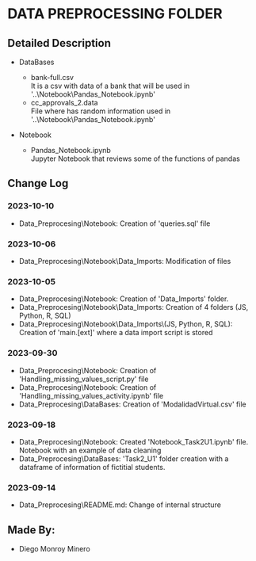 # DATA PREPROCESSING FOLDER

## Detailed Description
* DataBases
   * bank-full.csv <br> It is a csv with data of a bank that will be used in '..\Notebook\Pandas_Notebook.ipynb'
   * cc_approvals_2.data <br> File where has random information used in '..\Notebook\Pandas_Notebook.ipynb'

* Notebook
   * Pandas_Notebook.ipynb <br> Jupyter Notebook that reviews some of the functions of pandas

## Change Log
### 2023-10-10
- Data_Preprocesing\Notebook: Creation of 'queries.sql' file

### 2023-10-06
- Data_Preprocesing\Notebook\Data_Imports: Modification of files

### 2023-10-05
- Data_Preprocesing\Notebook\: Creation of 'Data_Imports' folder.
- Data_Preprocesing\Notebook\Data_Imports: Creation of 4 folders (JS, Python, R, SQL)
- Data_Preprocesing\Notebook\Data_Imports\\(JS, Python, R, SQL): Creation of 'main.\[ext]' where a data import script is stored


### 2023-09-30
- Data_Preprocesing\Notebook\: Creation of 'Handling_missing_values_script.py' file
- Data_Preprocesing\Notebook\: Creation of 'Handling_missing_values_activity.ipynb' file
- Data_Preprocesing\DataBases\: Creation of 'ModalidadVirtual.csv' file

### 2023-09-18
- Data_Preprocesing\Notebook: Created 'Notebook_Task2U1.ipynb' file. Notebook with an example of data cleaning
- Data_Preprocesing\DataBases: 'Task2_U1' folder creation with a dataframe of information of fictitial students.

### 2023-09-14
- Data_Preprocesing\README.md: Change of internal structure

## Made By:
* Diego Monroy Minero